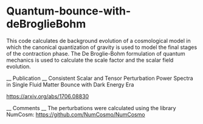 # Quantum-bounce-with-deBroglieBohm
This code calculates de background evolution of a cosmological model
in which the canonical quantization of gravity is used to model the
final stages of the contraction phase. The De Broglie-Bohm formulation of quantum mechanics is used to calculate the scale factor and the scalar field evolution. 

__ Publication __ 
Consistent Scalar and Tensor Perturbation Power Spectra in Single Fluid Matter Bounce with Dark Energy Era

https://arxiv.org/abs/1706.08830

__ Comments __ 
The perturbations were calculated using the library NumCosm: https://github.com/NumCosmo/NumCosmo

